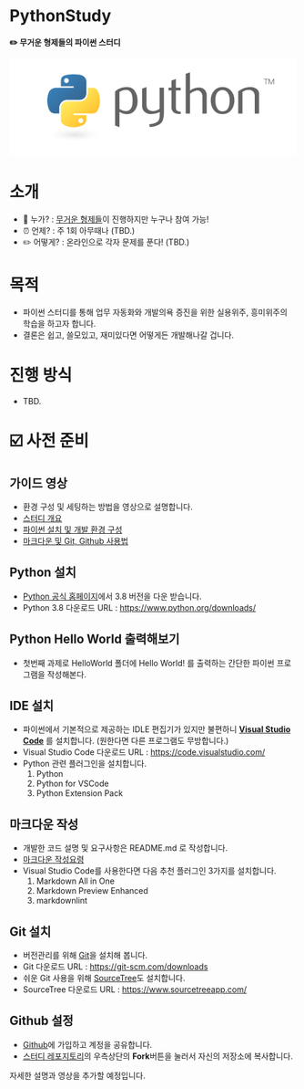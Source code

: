 PythonStudy
====================================

**✏️ 무거운 형제들의 파이썬 스터디**

![Python](python-logo.png)

# 소개

-	💁 누가? : [무거운 형제들](http://heavybros.dothome.co.kr/)이 진행하지만 누구나 참여 가능!
-	⏰ 언제? : 주 1회 아무때나 (TBD.)
-	✏️ 어떻게? : 온라인으로 각자 문제를 푼다! (TBD.)

# 목적

- 파이썬 스터디를 통해 업무 자동화와 개발의욕 증진을 위한 실용위주, 흥미위주의 학습을 하고자 합니다. 
- 결론은 쉽고, 쓸모있고, 재미있다면 어떻게든 개발해나갈 겁니다. 

# 진행 방식

- TBD.

# ☑️ 사전 준비

## 가이드 영상 

- 환경 구성 및 세팅하는 방법을 영상으로 설명합니다.
- [스터디 개요](https://www.youtube.com/watch?v=UwuDv9WCj64)
- [파이썬 설치 및 개발 환경 구성](https://www.youtube.com/watch?v=UHBh0EHOGXU)
- [마크다운 및 Git, Github 사용법](https://www.youtube.com/watch?v=j0NclhMCPfA)

## Python 설치

- [Python 공식 홈페이지](https://www.python.org/downloads/)에서 3.8 버전을 다운 받습니다. 
- Python 3.8 다운로드 URL : https://www.python.org/downloads/

## Python Hello World 출력해보기

- 첫번째 과제로 HelloWorld 폴더에 Hello World! 를 출력하는 간단한 파이썬 프로그램을 작성해본다.

## IDE 설치

- 파이썬에서 기본적으로 제공하는 IDLE 편집기가 있지만 불편하니 **[Visual Studio Code](https://code.visualstudio.com/)** 를 설치합니다. (원한다면 다른 프로그램도 무방합니다.)
- Visual Studio Code 다운로드 URL : https://code.visualstudio.com/
- Python 관련 플러그인을 설치합니다. 
  1. Python
  2. Python for VSCode
  3. Python Extension Pack

## 마크다운 작성

- 개발한 코드 설명 및 요구사항은 README.md 로 작성합니다.
- [마크다운 작성요령](https://gist.github.com/ihoneymon/652be052a0727ad59601)
- Visual Studio Code를 사용한다면 다음 추천 플러그인 3가지를 설치합니다.
   1. Markdown All in One
   2. Markdown Preview Enhanced
   3. markdownlint


## Git 설치

- 버전관리를 위해 [Git](https://git-scm.com/downloads)을 설치해 봅니다.
- Git 다운로드 URL : https://git-scm.com/downloads
- 쉬운 Git 사용을 위해 [SourceTree](https://www.sourcetreeapp.com/)도 설치합니다.
- SourceTree 다운로드 URL : https://www.sourcetreeapp.com/

## Github 설정

- [Github](https://github.com/)에 가입하고 계정을 공유합니다.
- [스터디 레포지토리](https://github.com/Heavybros/PythonStudy)의 우측상단의 **Fork**버튼을 눌러서 자신의 저장소에 복사합니다.


자세한 설명과 영상을 추가할 예정입니다. 
